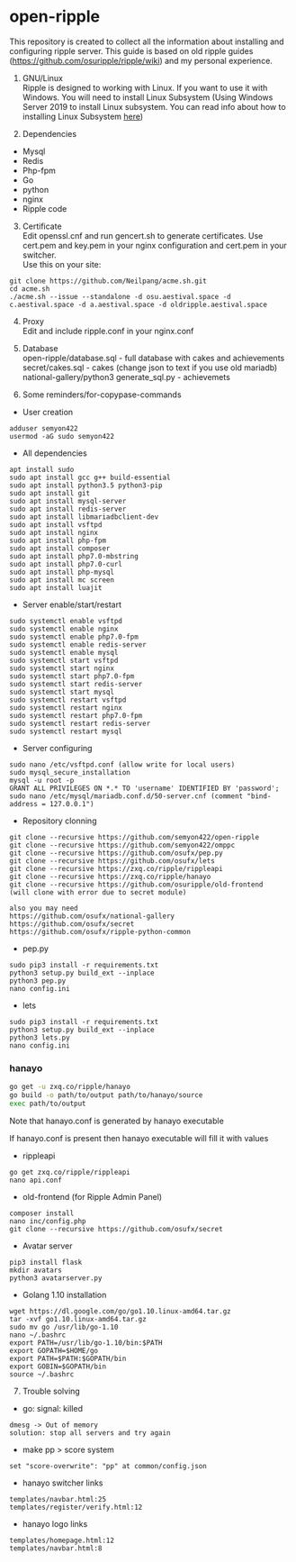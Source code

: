 # open-ripple  

This repository is created to collect all the information about installing and configuring ripple server.
This guide is based on old ripple guides (https://github.com/osuripple/ripple/wiki) and my personal experience.
1. GNU/Linux  
Ripple is designed to working with Linux. If you want to use it with Windows. You will need to install Linux Subsystem (Using Windows Server 2019 to install Linux subsystem. You can read info about how to installing Linux Subsystem <a href="https://docs.microsoft.com/en-us/windows/wsl/install-on-server">here<a>)
  
2. Dependencies  
* Mysql
* Redis
* Php-fpm
* Go
* python
* nginx
* Ripple code

3. Certificate  
Edit openssl.cnf and run gencert.sh to generate certificates. Use cert.pem and key.pem in your nginx configuration and cert.pem in your switcher.  
Use this on your site:
```
git clone https://github.com/Neilpang/acme.sh.git
cd acme.sh
./acme.sh --issue --standalone -d osu.aestival.space -d c.aestival.space -d a.aestival.space -d oldripple.aestival.space
```  

4. Proxy  
Edit and include ripple.conf in your nginx.conf  

5. Database  
open-ripple/database.sql - full database with cakes and achievements  
secret/cakes.sql - cakes (change json to text if you use old mariadb)
national-gallery/python3 generate_sql.py - achievemets

6. Some reminders/for-copypase-commands  

* User creation
```
adduser semyon422
usermod -aG sudo semyon422
```
* All dependencies
```
apt install sudo
sudo apt install gcc g++ build-essential
sudo apt install python3.5 python3-pip
sudo apt install git
sudo apt install mysql-server
sudo apt install redis-server
sudo apt install libmariadbclient-dev
sudo apt install vsftpd
sudo apt install nginx
sudo apt install php-fpm
sudo apt install composer
sudo apt install php7.0-mbstring
sudo apt install php7.0-curl
sudo apt install php-mysql
sudo apt install mc screen
sudo apt install luajit
```
* Server enable/start/restart
```
sudo systemctl enable vsftpd
sudo systemctl enable nginx
sudo systemctl enable php7.0-fpm
sudo systemctl enable redis-server
sudo systemctl enable mysql
sudo systemctl start vsftpd
sudo systemctl start nginx
sudo systemctl start php7.0-fpm
sudo systemctl start redis-server
sudo systemctl start mysql
sudo systemctl restart vsftpd
sudo systemctl restart nginx
sudo systemctl restart php7.0-fpm
sudo systemctl restart redis-server
sudo systemctl restart mysql
```
* Server configuring
```
sudo nano /etc/vsftpd.conf (allow write for local users)
sudo mysql_secure_installation
mysql -u root -p
GRANT ALL PRIVILEGES ON *.* TO 'username' IDENTIFIED BY 'password';
sudo nano /etc/mysql/mariadb.conf.d/50-server.cnf (comment "bind-address = 127.0.0.1")
```
* Repository clonning
```
git clone --recursive https://github.com/semyon422/open-ripple
git clone --recursive https://github.com/semyon422/omppc
git clone --recursive https://github.com/osufx/pep.py
git clone --recursive https://github.com/osufx/lets
git clone --recursive https://zxq.co/ripple/rippleapi
git clone --recursive https://zxq.co/ripple/hanayo
git clone --recursive https://github.com/osuripple/old-frontend
(will clone with error due to secret module)

also you may need
https://github.com/osufx/national-gallery
https://github.com/osufx/secret
https://github.com/osufx/ripple-python-common
```
* pep.py
```
sudo pip3 install -r requirements.txt
python3 setup.py build_ext --inplace
python3 pep.py
nano config.ini
```
* lets
```
sudo pip3 install -r requirements.txt
python3 setup.py build_ext --inplace
python3 lets.py
nano config.ini
```
### hanayo
```bash
go get -u zxq.co/ripple/hanayo
go build -o path/to/output path/to/hanayo/source
exec path/to/output
```

Note that hanayo.conf is generated by hanayo executable

If hanayo.conf is present then hanayo executable will fill it with values

* rippleapi
```
go get zxq.co/ripple/rippleapi
nano api.conf
```
* old-frontend (for Ripple Admin Panel)
```
composer install
nano inc/config.php
git clone --recursive https://github.com/osufx/secret
```
* Avatar server
```
pip3 install flask
mkdir avatars
python3 avatarserver.py
```
* Golang 1.10 installation
```
wget https://dl.google.com/go/go1.10.linux-amd64.tar.gz
tar -xvf go1.10.linux-amd64.tar.gz
sudo mv go /usr/lib/go-1.10
nano ~/.bashrc
export PATH=/usr/lib/go-1.10/bin:$PATH
export GOPATH=$HOME/go
export PATH=$PATH:$GOPATH/bin
export GOBIN=$GOPATH/bin
source ~/.bashrc
```
7. Trouble solving  
* go: signal: killed
```
dmesg -> Out of memory
solution: stop all servers and try again
```
* make pp > score system
```
set "score-overwrite": "pp" at common/config.json
```
* hanayo switcher links
```
templates/navbar.html:25
templates/register/verify.html:12
```
* hanayo logo links
```
templates/homepage.html:12
templates/navbar.html:8
```
